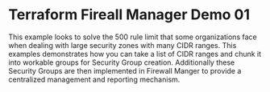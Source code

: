 # Terraform Fireall Manager Demo 01

This example looks to solve the 500 rule limit that some organizations face when dealing with large security zones with many CIDR ranges. This examples demonstrates how you can take a list of CIDR ranges and chunk it into workable groups for Security Group creation.  Additionally these Security Groups are then implemented in Firewall Manger to provide a centralized management and reporting mechanism.